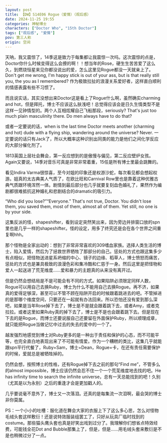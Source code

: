 ```yaml
---
layout: post
title: 【DW】S14E06 Rogue（爱情）（观后感）
date: 2024-11-25 19:55
categories: 神秘博士
characters: ["Doctor Who", "15th Doctor"]
tags: ["观后感", "爱情"]
pov: 第三人称
origin: 空间
---
```


天呐，我又震惊了，14季这是致力于每集都让我震惊一次吗。这次震惊的点是，Doctor你什么时候变得这么会撩的啊！！想当年的Rose，硬生生苦苦爱了这么久，到燃烧恒星来见你都没说出的爱，怎么这里见Rogue都没一天就亲上了。Don't get me wrong, I'm happy stick is out of your ass, but is that really still you, the you as I remembered? 作为极致拉扯的浪漫关系爱好者，这样直白顺利的情感表露有些不习惯了。

而且说实话，其实没想出来Doctor这是看上了Rogue什么啊，虽然确实charming and hot，但是拜托，博士不应该这么肤浅吧！总觉得应该会是日久生情类型不是这样一见钟情型的。两个人互相炫耀自己飞船那段，seriously? That's just too much plain masculinity there. Do men always have to do that?

或者一定要说的话，when is the last time Doctor meets another (charming and hot) dude with a flying ship, wandering around the universe? Never. 一定要说的话只有Jack了，所以大概率这种识别出同类的能力是他们之间化学反应的大部分催化剂了。

1813英国上层社会舞会，第一反应想到的是傲慢与偏见，第二反应壁炉女孩。Again又要说，14季对音乐可真是非常非常着重，15任是所有博士里最会跳舞的。

看见Indira Varma很惊喜，至今对姐的印象还是权游沙蛇，每次看见都会想起权游。姐真的太古典美人气质了，在欧比旺和Carnival Row里也是靠着这种优雅古典气质跟环境浑然一体。剧情到最后部分也几乎就要复刻血色婚礼了，果然作为编剧都很难抵抗这种婚礼和悲剧结合的dramatic的吸引力。

“Who did you lose?”“Everyone.” That's not true, Doctor. You didn't lose them, you saved them, most of them, almost all of them. Yet still, no one is by your side.

这集反派的怪，shapeshifter，看到设定突然笑出来，因为旁边并排窗口放的spn里也是几乎一样的shapeshifter。怪的设定，用多了终究还是会在各个世界之间重复啊hhh。

那个怪物是全家出动的：想到了非常非常喜欢的309嗜血家族。选择人类生活的博士，陷入爱情，然后为了拯救世界牺牲了那部分的自己。惩处的方式也跟这集多少有点相似，把怪物送进星系坍缩的中心、镜子的边缘、稻草人，博士愤怒而痛苦，惩处的方式也是兼具极致的浪漫色彩和集冷酷和仁慈于一身。然后这里是把怪物和爱人一起送进了荒芜维度……爱和暴力的主题真的从来没有离开过。

但是仍然会想结局是不是可能会有不同的方式。如果陷阱必须限定同样人数，Rogue可以用自己去换Ruby，博士为什么不能用自己去换Rogue。再不济，如果真的爱得足够深，甚至可以不管不顾在陷阱开启的时候跟着跳进去的吧。不管掉进的是那哪个维度空间，只要还在一起就有办法回来。所以恐怕还没有爱到那么深吧，如果是当年Rose掉下去了，博士是不是就会跟着跳下去，或者Amy，或者克拉拉。或者这里如果Ruby真的掉下去了，博士是不是也会跟着跳下去。但是现在下去的是Rogue，而博士还要说服自己还要留在外面保护Ruby，所以顺理成章，就只能把Rogue当做记忆中过去的失去的爱中的一个了。

越发强烈地感觉到博士对Ruby更多的是一种出于责任和保护的心态，而不可能平等，也完全直白地表现出来了不可能有情爱。作为一个糟糕的类比，这集几乎就能跟spn平行代餐了，Ruby=Sam，博士=Dean，Rogue=卡，在还有责任需要保护的时候，爱就总是被牺牲掉的。

仍然会想，按照博士的性格，还有Rogue掉下去之前的那句“Find me”，不管多么的almost impossible，博士应该仍然会忍不住一个一个荒芜维度地去找的吧。He has infinity time to search the infinite universe，总有一天总能找到的吧！久别（尤其是以为永别）之后的重逢才会是更加戳人的。

几乎要说毫不意外了，博士又一次落泪。还真的是每集流一次泪啊，最会哭的博士非你莫属。

PS：一个小小的吐槽：服化道在舞会大家的衣服上下了这么多心思，怎么对怪物 毛绒头套这样敷衍！还是说特效服装组罢工了，只好从玩具厂临时找到的costume。那些猫头鹰头套也真是好笑出戏到过分了。我理解你们想省点特效经费，可能钱全花Dot and Bubble那集上了，但是，但是……用毛绒头套来敷衍是不是也稍微过分了一点。
